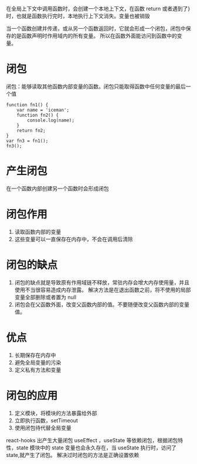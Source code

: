 在全局上下文中调用函数时，会创建一个本地上下文，在函数 return 或者遇到了}时，也就是函数执行完时，本地执行上下文消失。变量也被销毁

当一个函数创建并传递，或从另一个函数返回时，它就会形成一个闭包，闭包中保存的是函数声明时作用域内的所有变量。 所以在函数外面能访问到函数中的变量。

# 闭包

闭包：能够读取其他函数内部变量的函数。闭包只能取得函数中任何变量的最后一个值

```
function fn1() {
	var name = 'iceman';
	function fn2() {
		console.log(name);
	}
	return fn2;
}
var fn3 = fn1();
fn3();
```

# 产生闭包

在一个函数内部创建另一个函数时会形成闭包

# 闭包作用

1. 读取函数内部的变量
2. 这些变量可以一直保存在内存中，不会在调用后清除

# 闭包的缺点

1. 闭包的缺点就是导致原有作用域链不释放，常驻内存会增大内存使用量，并且使用不当很容易造成内存泄露。
   解决方法是在退出函数之前，将不使用的局部变量全部删除或者置为 null
2. 闭包会在父函数外面，改变父函数内部的值。不要随便改变父函数内部的变量值。

# 优点

1. 长期保存在内存中
2. 避免全局变量的污染
3. 定义私有方法和变量

# 闭包的应用

1. 定义模块，将模块的方法暴露给外部
2. 立即执行函数，setTimeout
3. 使用闭包待代替全局变量

react-hooks 出产生大量闭包
useEffect ，useState 等依赖闭包，根据闭包特性，state 模块中的 state 变量也会永久存在，当 useState 执行时，访问了 state,就产生了闭包。
解决过时闭包的方法是正确设置依赖
